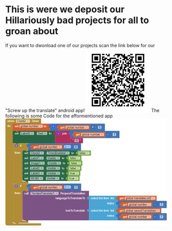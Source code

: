 # This is were we deposit our Hillariously bad projects for all to groan about
If you want to dwonload one of our projects scan the link below for our "Screw up the translate" android app!
![image](https://github.com/CameronHG/Stupid-repository-for-our-bad-projects/blob/master/QR%20code.png)
The following is some Code for the afformentioned app 
![image](https://github.com/CameronHG/Stupid-repository-for-our-bad-projects/blob/master/blocks.png)
